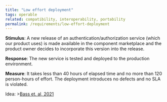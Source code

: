```yaml
---
title: "Low effort deployment"
tags: operable
related: compatibility, interoperability, portability
permalink: /requirements/low-effort-deployment
---
```


<div class="quality-requirement" markdown="1">

**Stimulus**: 
A new release of an authentication/authorization service (which our product uses) is made available in the component marketplace and the product owner decides to incorporate this version into the release. 

**Response**: The new service is tested and deployed to the production environment. 


**Measure**: 
It takes less than 40 hours of elapsed time and no more than 120 person-hours of effort. 
The deployment introduces no defects and no SLA is violated.

Idea: >[Bass et. al, 2021](/references/#bass2021software)

</div><br>




